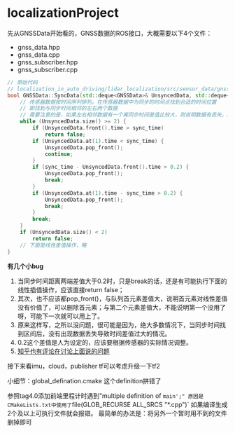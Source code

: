 <!--
 * @Author: zigfried 3572931733@qq.com
 * @Date: 2023-07-09 20:25:02
 * @LastEditors: zigfried 3572931733@qq.com
 * @LastEditTime: 2023-07-13 16:22:22
 * @FilePath: /localizationProject/README.md
 * @Description: 
 * 
 * Copyright (c) 2023 by zigfried, All Rights Reserved. 
-->
# localizationProject
先从GNSSData开始看的，GNSS数据的ROS接口，大概需要以下4个文件：
- gnss_data.hpp
- gnss_data.cpp
- gnss_subscriber.hpp
- gnss_subscriber.cpp

```cpp .line-numbers
// 原始代码
// localization_in_auto_driving/lidar_localization/src/sensor_data/gnss_data.cpp
bool GNSSData::SyncData(std::deque<GNSSData>& UnsyncedData, std::deque<GNSSData>& SyncedData, double sync_time) {
    // 传感器数据按时间序列排列，在传感器数据中为同步的时间点找到合适的时间位置
    // 即找到与同步时间相邻的左右两个数据
    // 需要注意的是，如果左右相邻数据有一个离同步时间差值比较大，则说明数据有丢失，时间离得太远不适合做差值
    while (UnsyncedData.size() >= 2) {
        if (UnsyncedData.front().time > sync_time)
            return false;
        if (UnsyncedData.at(1).time < sync_time) {
            UnsyncedData.pop_front();
            continue;
        }
        if (sync_time - UnsyncedData.front().time > 0.2) {
            UnsyncedData.pop_front();
            break;
        }
        if (UnsyncedData.at(1).time - sync_time > 0.2) {
            UnsyncedData.pop_front();
            break;
        }
        break;
    }
    if (UnsyncedData.size() < 2)
        return false;
    // 下面是线性差值操作，略
}
```
**有几个小bug**
1. 当同步时间距离两端差值大于0.2时，只是break的话，还是有可能执行下面的线性插值操作，应该直接return false；
2. 其次，也不应该都pop_front()，与队列首元素差值大，说明首元素对线性差值没有价值了，可以删除首元素；与第二个元素差值大，不能说明第一个没用了呀，可能下一次就可以用上了。
3. 原来这样写，之所以没问题，很可能是因为，绝大多数情况下，当同步时间找到区间后，没有出现数据丢失导致时间差值过大的情况。
4. 0.2这个差值是人为设定的，应该要根据传感器的实际情况调整。
5. [知乎也有评论在讨论上面说的问题](https://zhuanlan.zhihu.com/p/108853312)

接下来看imu，cloud，publisher
tf可以考虑升级一下tf2

小细节：global_defination.cmake
这个definition拼错了

参照tag4.0添加前端里程计时遇到"multiple definition of `main';"
原因是CMakeLists.txt中使用了`file(GLOB_RECURSE ALL_SRCS "*.cpp")`
如果编译生成2个及以上可执行文件就会报错。
最简单的办法是：将另外一个暂时用不到的文件删掉即可